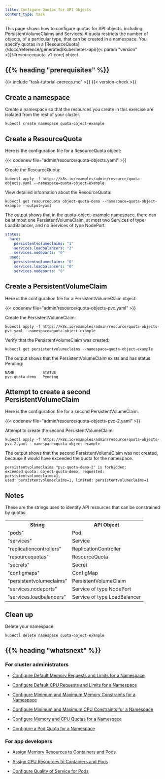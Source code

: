```yaml
---
title: Configure Quotas for API Objects
content_type: task
---
```



<!-- overview -->

This page shows how to configure quotas for API objects, including
PersistentVolumeClaims and Services. A quota restricts the number of
objects, of a particular type, that can be created in a namespace.
You specify quotas in a
[ResourceQuota](/docs/reference/generated/Kubernetes-api/{{< param "version" >}}/#resourcequota-v1-core)
object.




## {{% heading "prerequisites" %}}


{{< include "task-tutorial-prereqs.md" >}} {{< version-check >}}




<!-- steps -->

## Create a namespace

Create a namespace so that the resources you create in this exercise are
isolated from the rest of your cluster.

```shell
kubectl create namespace quota-object-example
```

## Create a ResourceQuota

Here is the configuration file for a ResourceQuota object:

{{< codenew file="admin/resource/quota-objects.yaml" >}}

Create the ResourceQuota:

```shell
kubectl apply -f https://k8s.io/examples/admin/resource/quota-objects.yaml --namespace=quota-object-example
```

View detailed information about the ResourceQuota:

```shell
kubectl get resourcequota object-quota-demo --namespace=quota-object-example --output=yaml
```

The output shows that in the quota-object-example namespace, there can be at most
one PersistentVolumeClaim, at most two Services of type LoadBalancer, and no Services
of type NodePort.

```yaml
status:
  hard:
    persistentvolumeclaims: "1"
    services.loadbalancers: "2"
    services.nodeports: "0"
  used:
    persistentvolumeclaims: "0"
    services.loadbalancers: "0"
    services.nodeports: "0"
```

## Create a PersistentVolumeClaim

Here is the configuration file for a PersistentVolumeClaim object:

{{< codenew file="admin/resource/quota-objects-pvc.yaml" >}}

Create the PersistentVolumeClaim:

```shell
kubectl apply -f https://k8s.io/examples/admin/resource/quota-objects-pvc.yaml --namespace=quota-object-example
```

Verify that the PersistentVolumeClaim was created:

```shell
kubectl get persistentvolumeclaims --namespace=quota-object-example
```

The output shows that the PersistentVolumeClaim exists and has status Pending:

```shell
NAME             STATUS
pvc-quota-demo   Pending
```

## Attempt to create a second PersistentVolumeClaim

Here is the configuration file for a second PersistentVolumeClaim:

{{< codenew file="admin/resource/quota-objects-pvc-2.yaml" >}}

Attempt to create the second PersistentVolumeClaim:

```shell
kubectl apply -f https://k8s.io/examples/admin/resource/quota-objects-pvc-2.yaml --namespace=quota-object-example
```

The output shows that the second PersistentVolumeClaim was not created,
because it would have exceeded the quota for the namespace.

```
persistentvolumeclaims "pvc-quota-demo-2" is forbidden:
exceeded quota: object-quota-demo, requested: persistentvolumeclaims=1,
used: persistentvolumeclaims=1, limited: persistentvolumeclaims=1
```

## Notes

These are the strings used to identify API resources that can be constrained
by quotas:

<table>
<tr><th>String</th><th>API Object</th></tr>
<tr><td>"pods"</td><td>Pod</td></tr>
<tr><td>"services"</td><td>Service</td></tr>
<tr><td>"replicationcontrollers"</td><td>ReplicationController</td></tr>
<tr><td>"resourcequotas"</td><td>ResourceQuota</td></tr>
<tr><td>"secrets"</td><td>Secret</td></tr>
<tr><td>"configmaps"</td><td>ConfigMap</td></tr>
<tr><td>"persistentvolumeclaims"</td><td>PersistentVolumeClaim</td></tr>
<tr><td>"services.nodeports"</td><td>Service of type NodePort</td></tr>
<tr><td>"services.loadbalancers"</td><td>Service of type LoadBalancer</td></tr>
</table>

## Clean up

Delete your namespace:

```shell
kubectl delete namespace quota-object-example
```



## {{% heading "whatsnext" %}}


### For cluster administrators

* [Configure Default Memory Requests and Limits for a Namespace](/docs/tasks/administer-cluster/manage-resources/memory-default-namespace/)

* [Configure Default CPU Requests and Limits for a Namespace](/docs/tasks/administer-cluster/manage-resources/cpu-default-namespace/)

* [Configure Minimum and Maximum Memory Constraints for a Namespace](/docs/tasks/administer-cluster/manage-resources/memory-constraint-namespace/)

* [Configure Minimum and Maximum CPU Constraints for a Namespace](/docs/tasks/administer-cluster/manage-resources/cpu-constraint-namespace/)

* [Configure Memory and CPU Quotas for a Namespace](/docs/tasks/administer-cluster/manage-resources/quota-memory-cpu-namespace/)

* [Configure a Pod Quota for a Namespace](/docs/tasks/administer-cluster/manage-resources/quota-pod-namespace/)

### For app developers

* [Assign Memory Resources to Containers and Pods](/docs/tasks/configure-pod-container/assign-memory-resource/)

* [Assign CPU Resources to Containers and Pods](/docs/tasks/configure-pod-container/assign-cpu-resource/)

* [Configure Quality of Service for Pods](/docs/tasks/configure-pod-container/quality-service-pod/)








